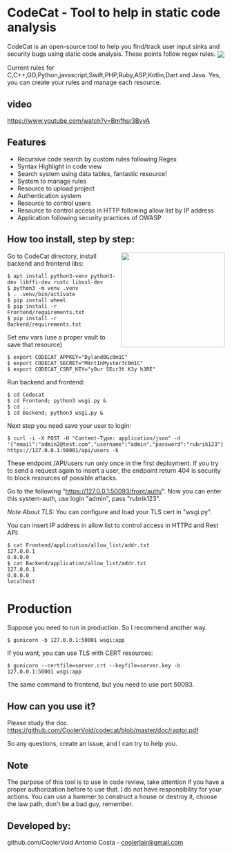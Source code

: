 # CodeCat - Tool to help in static code analysis
CodeCat is an open-source tool to help you find/track user input sinks and security bugs using static code analysis. These points follow regex rules.
<img align="center" src="https://github.com/CoolerVoid/codecat/blob/master/doc/images/Screenshot.png">
<br>

Current rules for C,C++,GO,Python,javascript,Swift,PHP,Ruby,ASP,Kotlin,Dart and Java. 
Yes, you can create your rules and manage each resource.

## video
https://www.youtube.com/watch?v=Bmfhsr3BvyA


## Features
* Recursive code search by custom rules following Regex
* Syntax Highlight in code view
* Search system using data tables,  fantastic resource!
* System to manage rules
* Resource to upload project
* Authentication system
* Resource to control users
* Resource to control access in HTTP following allow list by IP address
* Application following security practices of OWASP

## How too install, step by step:
<img align="right" width="240" height="220" src="https://github.com/CoolerVoid/codecat/blob/master/doc/images/codecat01.png">

Go to CodeCat directory, install backend and frontend libs:
```
$ apt install python3-venv python3-dev libffi-dev rustc libssl-dev
$ python3 -m venv .venv
$ . .venv/bin/activate
$ pip install wheel
$ pip install -r Frontend/requirements.txt
$ pip install -r Backend/requirements.txt
```

Set env vars (use a proper vault to save that resource)
```
$ export CODECAT_APPKEY="Dyland0Gc0m1C"
$ export CODECAT_SECRET="M4rt1nMyster3c0m1C"
$ export CODECAT_CSRF_KEY="y0ur SEcr3t K3y h3RE"
```

Run backend and frontend:
```
$ cd Codecat
$ cd Frontend; python3 wsgi.py &
$ cd ..
$ cd Backend; python3 wsgi.py &
```

Next step you need save your user to login:
```
$ curl -i -X POST -H "Content-Type: application/json" -d '{"email":"admin2@test.com","username":"admin","password":"rubrik123"}' https://127.0.0.1:50001/api/users -k

```

These endpoint /API/users run only once in the first deployment. If you try to send a request again to insert a user, the endpoint return 404 is security to block resources of possible attacks.

Go to the following "https://127.0.0.1:50093/front/auth/".
Now you can enter this system-auth, use login "admin", pass "rubrik123".

*Note About TLS:* You can configure and load your TLS cert in "wsgi.py".

You can insert IP address in allow list to control access in HTTPd and Rest API:
```
$ cat Frontend/application/allow_list/addr.txt 
127.0.0.1
0.0.0.0
$ cat Backend/application/allow_list/addr.txt 
127.0.0.1
0.0.0.0
localhost

```


# Production

 Suppose you need to run in production. So I recommend another way.
```
$ gunicorn -b 127.0.0.1:50001 wsgi:app
```

If you want, you can use TLS with CERT resources:
```
$ gunicorn --certfile=server.crt --keyfile=server.key -b 127.0.0.1:50001 wsgi:app
```
The same command to frontend, but you need to use port 50093.


## How can you use it?
Please study the doc.
https://github.com/CoolerVoid/codecat/blob/master/doc/raptor.pdf

So any questions, create an issue, and I can try to help you.


## Note
The purpose of this tool is to use in code review, take attention if you have a proper authorization before to use that. I do not have responsibility for your actions. You can use a hammer to construct a house or destroy it, choose the law path, don't be a bad guy, remember.


## Developed by: 

github.com/CoolerVoid
Antonio Costa - coolerlair@gmail.com





